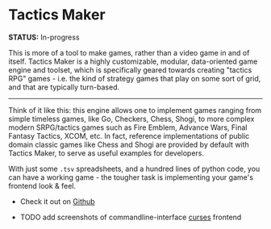 
# Tactics Maker

**STATUS:** In-progress

This is more of a tool to make games, rather than a video game in and of itself.
Tactics Maker is a highly customizable, modular, data-oriented game engine and toolset,
which is specifically geared towards creating "tactics RPG" games - i.e. the kind of
strategy games that play on some sort of grid, and that are typically turn-based.

---

Think of it like this: this engine allows one to implement games ranging from simple timeless games,
like Go, Checkers, Chess, Shogi, to more complex modern SRPG/tactics games such as
Fire Emblem, Advance Wars, Final Fantasy Tactics, XCOM, etc.
In fact, reference implementations of public domain classic games like Chess and Shogi
are provided by default with Tactics Maker, to serve as useful examples for developers.

With just some `.tsv` spreadsheets, and a hundred lines of python code, you can have a
working game - the tougher task is implementing your game's frontend look & feel.

- Check it out on [Github](https://github.com/LexouDuck/Tactics-Maker)

- TODO add screenshots of commandline-interface [curses](https://docs.python.org/3/howto/curses.html) frontend
